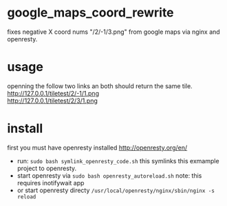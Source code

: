 # google_maps_coord_rewrite
fixes negative X coord nums "/2/-1/3.png" from google maps via nginx and openresty.

# usage
openning the follow two links an both should return the same tile.  
http://127.0.0.1/tiletest/2/-1/1.png  
http://127.0.0.1/tiletest/2/3/1.png  

# install
first you must have openresty installed http://openresty.org/en/
 
* run: ```sudo bash symlink_openresty_code.sh``` this symlinks this exmample project to openresty.
* start openresty via ```sudo bash openresty_autoreload.sh``` note: this requires inotifywait app
* or start openresty directy ```/usr/local/openresty/nginx/sbin/nginx -s reload```

